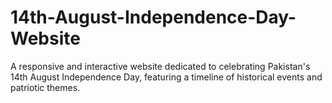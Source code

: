 # 14th-August-Independence-Day-Website
A responsive and interactive website dedicated to celebrating Pakistan's 14th August Independence Day, featuring a timeline of historical events and patriotic themes.
